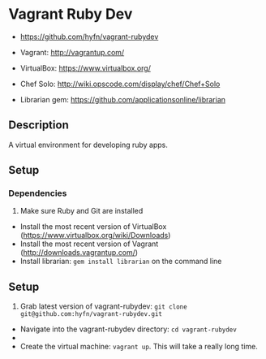 # Vagrant Ruby Dev

- https://github.com/hyfn/vagrant-rubydev

- Vagrant: http://vagrantup.com/

- VirtualBox: https://www.virtualbox.org/

- Chef Solo: http://wiki.opscode.com/display/chef/Chef+Solo

- Librarian gem: https://github.com/applicationsonline/librarian

## Description

A virtual environment for developing ruby apps.

## Setup

### Dependencies

1. Make sure Ruby and Git are installed
- Install the most recent version of VirtualBox (https://www.virtualbox.org/wiki/Downloads)
- Install the most recent version of Vagrant (http://downloads.vagrantup.com/)
- Install librarian: `gem install librarian` on the command line

## Setup

1. Grab latest version of vagrant-rubydev: `git clone git@github.com:hyfn/vagrant-rubydev.git`
- Navigate into the vagrant-rubydev directory: `cd vagrant-rubydev`
- 
- Create the virtual machine: `vagrant up`. This will take a really long time.